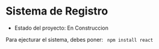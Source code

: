 <h1> Sistema de Registro </h1>

- Estado del proyecto: En Construccion

Para ejecturar el sistema, debes poner:
``` npm install react```
